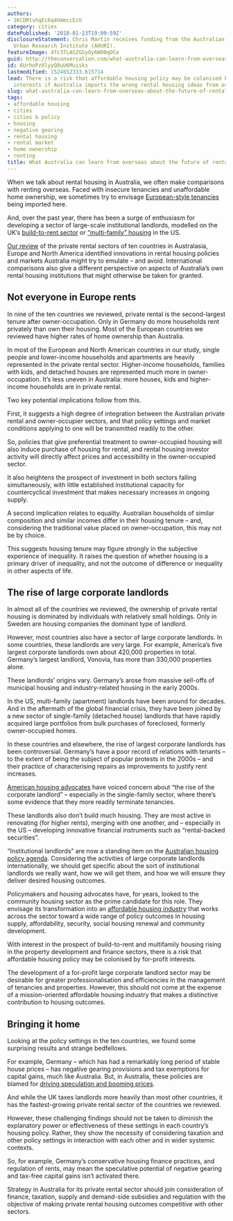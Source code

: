 ```yaml
---
authors:
- 1KCDRtshqEc6q4UmmccEcU
category: cities
datePublished: '2018-01-23T19:09:59Z'
disclosureStatement: Chris Martin receives funding from the Australian Housing and
  Urban Research Institute (AHURI).
featureImage: 4fc37LASZGSyOy6W00qOCe
guid: http://theconversation.com/what-australia-can-learn-from-overseas-about-the-future-of-rental-housing-90401
id: 6UrhoPz8lyyQ8uU6Muiiks
lastmodified: 1524652333.615714
lead: There is a risk that affordable housing policy may be colonised by for-profit
  interests if Australia imports the wrong rental housing ideas from overseas.
slug: what-australia-can-learn-from-overseas-about-the-future-of-rental-housing
tags:
- affordable housing
- cities
- cities & policy
- housing
- negative gearing
- rental housing
- rental market
- home ownership
- renting
title: What Australia can learn from overseas about the future of rental housing
---
```

When we talk about rental housing in Australia, we often make comparisons with renting overseas. Faced with insecure tenancies and unaffordable home ownership, we sometimes try to envisage [European-style tenancies](https://theconversation.com/renting-for-life-housing-shift-requires-rethink-of-renters-rights-20538) being imported here. 

And, over the past year, there has been a surge of enthusiasm for developing a sector of large-scale institutional landlords, modelled on the UK’s [build-to-rent sector](http://www.afr.com/street-talk/mirvac-to-pioneer-build-to-rent-sector-20170829-gy6vgb) or [“multi-family” housing](https://theconversation.com/build-to-rent-could-be-the-missing-piece-of-the-affordable-housing-puzzle-82320) in the US.

[Our review](https://www.ahuri.edu.au/research/final-reports/292) of the private rental sectors of ten countries in Australasia, Europe and North America identified innovations in rental housing policies and markets Australia might try to emulate – and avoid. International comparisons also give a different perspective on aspects of Australia’s own rental housing institutions that might otherwise be taken for granted.


## Not everyone in Europe rents

In nine of the ten countries we reviewed, private rental is the second-largest tenure after owner-occupation. Only in Germany do more households rent privately than own their housing. Most of the European countries we reviewed have higher rates of home ownership than Australia.

In most of the European and North American countries in our study, single people and lower-income households and apartments are heavily represented in the private rental sector. Higher-income households, families with kids, and detached houses are represented much more in owner-occupation. It’s less uneven in Australia: more houses, kids and higher-income households are in private rental.

Two key potential implications follow from this. 

First, it suggests a high degree of integration between the Australian private rental and owner-occupier sectors, and that policy settings and market conditions applying to one will be transmitted readily to the other. 

So, policies that give preferential treatment to owner-occupied housing will also induce purchase of housing for rental, and rental housing investor activity will directly affect prices and accessibility in the owner-occupied sector. 

It also heightens the prospect of investment in both sectors falling simultaneously, with little established institutional capacity for countercyclical investment that makes necessary increases in ongoing supply.

A second implication relates to equality. Australian households of similar composition and similar incomes differ in their housing tenure – and, considering the traditional value placed on owner-occupation, this may not be by choice.

This suggests housing tenure may figure strongly in the subjective experience of inequality. It raises the question of whether housing is a primary driver of inequality, and not the outcome of difference or inequality in other aspects of life.

## The rise of large corporate landlords

In almost all of the countries we reviewed, the ownership of private rental housing is dominated by individuals with relatively small holdings. Only in Sweden are housing companies the dominant type of landlord. 

However, most countries also have a sector of large corporate landlords. In some countries, these landlords are very large. For example, America’s five largest corporate landlords own about 420,000 properties in total. Germany’s largest landlord, Vonovia, has more than 330,000 properties alone.

These landlords’ origins vary. Germany’s arose from massive sell-offs of municipal housing and industry-related housing in the early 2000s.

In the US, multi-family (apartment) landlords have been around for decades. And in the aftermath of the global financial crisis, they have been joined by a new sector of single-family (detached house) landlords that have rapidly acquired large portfolios from bulk purchases of foreclosed, formerly owner-occupied homes.

In these countries and elsewhere, the rise of largest corporate landlords has been controversial. Germany’s have a poor record of relations with tenants – to the extent of being the subject of popular protests in the 2000s – and their practice of characterising repairs as improvements to justify rent increases. 

[American housing advocates](https://righttothecity.org/cause/rise-of-the-corporate-landlord/) have voiced concern about “the rise of the corporate landlord” – especially in the single-family sector, where there’s some evidence that they more readily terminate tenancies.

These landlords also don’t build much housing. They are most active in renovating (for higher rents), merging with one another, and – especially in the US – developing innovative financial instruments such as “rental-backed securities”.

“Institutional landlords” are now a standing item on the [Australian housing policy agenda](http://blogs.unsw.edu.au/cityfutures/blog/2017/05/can-institutional-funding-be-channelled-into-rental-housing/). Considering the activities of large corporate landlords internationally, we should get specific about the sort of institutional landlords we really want, how we will get them, and how we will ensure they deliver desired housing outcomes. 

Policymakers and housing advocates have, for years, looked to the community housing sector as the prime candidate for this role. They envisage its transformation into an [affordable housing industry](https://www.ahuri.edu.au/research/research-in-progress/completed/inquiry-71080) that works across the sector toward a wide range of policy outcomes in housing supply, affordability, security, social housing renewal and community development. 

With interest in the prospect of build-to-rent and multifamily housing rising in the property development and finance sectors, there is a risk that affordable housing policy may be colonised by for-profit interests. 

The development of a for-profit large corporate landlord sector may be desirable for greater professionalisation and efficiencies in the management of tenancies and properties. However, this should not come at the expense of a mission-oriented affordable housing industry that makes a distinctive contribution to housing outcomes.

## Bringing it home

Looking at the policy settings in the ten countries, we found some surprising results and strange bedfellows. 

For example, Germany – which has had a remarkably long period of stable house prices – has negative gearing provisions and tax exemptions for capital gains, much like Australia. But, in Australia, these policies are blamed for [driving speculation and booming prices](https://theconversation.com/three-myths-on-negative-gearing-the-housing-industry-wants-you-to-believe-54732). 


And while the UK taxes landlords more heavily than most other countries, it has the fastest-growing private rental sector of the countries we reviewed.

However, these challenging findings should not be taken to diminish the explanatory power or effectiveness of these settings in each country’s housing policy. Rather, they show the necessity of considering taxation and other policy settings in interaction with each other and in wider systemic contexts. 

So, for example, Germany’s conservative housing finance practices, and regulation of rents, may mean the speculative potential of negative gearing and tax-free capital gains isn’t activated there. 

Strategy in Australia for its private rental sector should join consideration of finance, taxation, supply and demand-side subsidies and regulation with the objective of making private rental housing outcomes competitive with other sectors.